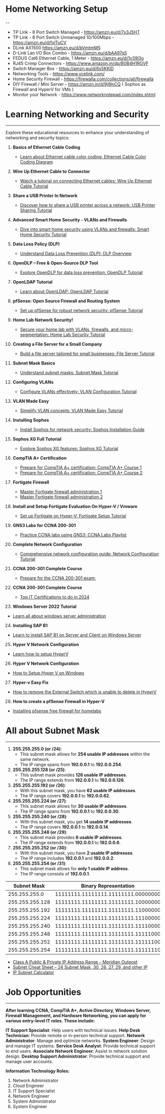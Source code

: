 # Home Networking Setup
--

- TP Link - 8 Port Switch Managed - https://amzn.eu/d/7x3J5HT
- TP Link - 8 Port Switch Unmanaged 10/100Mbps - https://amzn.eu/d/fxlTuCV
- DLink AX1500  https://amzn.eu/d/bVmtmM5
- D-Link Lan I/O Box Combo - https://amzn.eu/d/bAA97q5
- FEDUS Cat6 Ethernet Cable, 1 Meter - https://amzn.eu/d/1v39l3o
- RJ45 Crimp Connectors - https://www.amazon.in/dp/B0B4H1RGVF
- Switch Manager Box - https://amzn.eu/d/6s5KKlD
- Networking Tools - https://www.vcelink.com/
- Home Security Firewall - https://firewalla.com/collections/all/firewalla
- DIY Firewall / Mini Server -  https://amzn.in/d/9j9lnCQ ( Sophos as Firewall and HyperV for VMs )
- Monitor your Network - https://www.networknotepad.com/index.shtml

#
# Learning Networking and Security
----------------------------------------------------------

Explore these educational resources to enhance your understanding of networking and security topics:

1. **Basics of Ethernet Cable Coding**
   - [Learn about Ethernet cable color coding: Ethernet Cable Color Coding Diagram](https://incentre.net/ethernet-cable-color-coding-diagram/)

2. **Wire Up Ethernet Cable to Connector**
   - [Watch a tutorial on connecting Ethernet cables: Wire Up Ethernet Cable Tutorial](https://youtu.be/NWhoJp8UQpo?feature=shared)

3. **Share a USB Printer In Network**
   - [Discover how to share a USB printer across a network: USB Printer Sharing Tutorial](https://youtu.be/_s3yNROUmPk)

4. **Advanced Smart Home Security - VLANs and Firewalls**
   - [Dive into smart home security using VLANs and firewalls: Smart Home Security Tutorial](https://www.youtube.com/watch?v=eqr-vTC7EVk)

5. **Data Loss Policy (DLP)**
   - [Understand Data Loss Prevention (DLP): DLP Overview](https://youtu.be/3l5btGWh4pM)

6. **OpenDLP – Free & Open-Source DLP Tool**
   - [Explore OpenDLP for data loss prevention: OpenDLP Tutorial](https://youtu.be/F9w3NSS0UlY)

7. **OpenLDAP Tutorial**
   - [Learn about OpenLDAP: OpenLDAP Tutorial](https://youtu.be/5lHRuHA4TiE)

8. **pfSense: Open Source Firewall and Routing System**
   - [Set up pfSense for robust network security: pfSense Tutorial](https://www.youtube.com/watch?v=DGdfHp6uAGg)

9. **Home Lab Network Security!**
   - [Secure your home lab with VLANs, firewalls, and micro-segmentation: Home Lab Security Tutorial](https://www.youtube.com/watch?v=YMHN6Tnah1w)

10. **Creating a File Server for a Small Company**
    - [Build a file server tailored for small businesses: File Server Tutorial](https://www.youtube.com/watch?v=6x4-vNmzuqU)

11. **Subnet Mask Basics**
    - [Understand subnet masks: Subnet Mask Tutorial](https://www.youtube.com/watch?v=s_Ntt6eTn94)

12. **Configuring VLANs**
    - [Configure VLANs effectively: VLAN Configuration Tutorial](https://youtu.be/72037i0pkMA)

13. **VLAN Made Easy**
    - [Simplify VLAN concepts: VLAN Made Easy Tutorial](https://youtu.be/JszGeQPTo4w)

14. **Installing Sophos**
    - [Install Sophos for network security: Sophos Installation Guide](https://youtu.be/NebZxbOIlH4)

15. **Sophos XG Full Tutorial**
    - [Explore Sophos XG features: Sophos XG Tutorial](https://www.youtube.com/watch?v=KmnKfCTSt6g&list=PLW7Uff4NY2n-oJ2nxiSAXW2mb86POx6oU)

16. **CompTIA A+ Certification**
    - [Prepare for CompTIA A+ certification: CompTIA A+ Course 1](https://youtu.be/2eLe7uz-7CM)
    - [Prepare for CompTIA A+ certification: CompTIA A+ Course 2](https://youtu.be/XSlxETFKXg0)

17. **Fortigate Firewall**
    - [Master Fortigate firewall administration 1](https://www.youtube.com/watch?v=gqE7WMEEY_4&list=PLaUiizP3D7fMvOsxFInBKquo-_s05jx4v)
    - [Master Fortigate firewall administration 2](https://www.youtube.com/watch?v=XcghOBrZANc&list=PLlEVCBdM7ELOSd9zLJNE3FrIMzZiWlSkm)

18. **Install and Setup Fortigate Evaluation On Hyper-V / Vmware**
    - [Set up Fortigate on Hyper-V: Fortigate Setup Tutorial](https://youtu.be/QIQ4HHFtAMw)

19. **GNS3 Labs for CCNA 200-301**
    - [Practice CCNA labs using GNS3: CCNA Labs Playlist](https://youtube.com/playlist?list=PLhHT1w6sU7CNz2hDXrzKjGvufwMqx5a4j)

20. **Complete Network Configuration**
    - [Comprehensive network configuration guide: Network Configuration Tutorial](https://youtu.be/de7axFBMayk)

21. **CCNA 200-301 Complete Course**
    - [Prepare for the CCNA 200-301 exam:](https://youtube.com/playlist?list=PLN0OCwSZePjdHb33bAfU0oQ0zWb4w2RDK)
   
22. **CCNA 200-301 Complete Course**
    - [Top IT Certifications to do in 2024](https://youtu.be/EF8FKwA-hrE)

23. **Windows Server 2022 Tutorial**
   - [Learn all about windows server administration](https://youtube.com/playlist?list=PLUZTRmXEpBy1AdznospPeOSyoYBMQLh2r)

24. **Installing SAP B1**
   - [Learn to install SAP B1 on Server and Client on Windows Server](https://youtu.be/PhTuzMXUgOc)

25. **Hyper V Network Configuration**
   - [Learn how to setup HyperV](https://youtu.be/kHXxNQaiapw)

26. **Hyper V Network Configuration**
   - [How to Setup Hyper V on Windows](https://www.youtube.com/watch?v=FCIA4YQHx9U)

27. **Hyper-v Easy Fix**
   - [How to remove the External Switch which is unable to delete in HyperV](https://learn.microsoft.com/en-us/troubleshoot/windows-client/virtualization/cannot-create-hyper-v-virtual-switch)

28. **How to create a pfSense Firewall in Hyper-V**
   - [Installing pfsense free firewall for homelabs](https://youtu.be/U7gJ1eOkIOM)

#
# All about Subnet Mask
----------------------------------------------------------

1. **255.255.255.0 (or /24)**:
   - This subnet mask allows for **254 usable IP addresses** within the same network.
   - The IP range spans from **192.0.0.1** to **192.0.0.254**.
2. **255.255.255.128 (or /25)**:
   - This subnet mask provides **126 usable IP addresses**.
   - The IP range extends from **192.0.0.1** to **192.0.0.126**.
3. **255.255.255.192 (or /26)**:
   - With this subnet mask, you have **62 usable IP addresses**.
   - The IP range covers **192.0.0.1** to **192.0.0.62**.
4. **255.255.255.224 (or /27)**:
   - This subnet mask allows for **30 usable IP addresses**.
   - The IP range spans from **192.0.0.1** to **192.0.0.30**.
5. **255.255.255.240 (or /28)**:
   - With this subnet mask, you get **14 usable IP addresses**.
   - The IP range covers **192.0.0.1** to **192.0.0.14**.
6. **255.255.255.248 (or /29)**:
   - This subnet mask provides **6 usable IP addresses**.
   - The IP range extends from **192.0.0.1** to **192.0.0.6**.
7. **255.255.255.252 (or /30)**:
   - With this subnet mask, you have **2 usable IP addresses**.
   - The IP range includes **192.0.0.1** and **192.0.0.2**.
8. **255.255.255.254 (or /31)**:
   - This subnet mask allows for **only 1 usable IP address**.
   - The IP range consists of **192.0.0.1**.

| Subnet Mask       | Binary Representation                  | Networks | Hosts |
|-------------------|----------------------------------------|----------|-------|
| 255.255.255.0     | 11111111.11111111.11111111.00000000   | 1        | 254   |
| 255.255.255.128   | 11111111.11111111.11111111.10000000   | 2        | 126   |
| 255.255.255.192   | 11111111.11111111.11111111.11000000   | 4        | 62    |
| 255.255.255.224   | 11111111.11111111.11111111.11100000   | 8        | 30    |
| 255.255.255.240   | 11111111.11111111.11111111.11110000   | 16       | 14    |
| 255.255.255.248   | 11111111.11111111.11111111.11111000   | 32       | 6     |
| 255.255.255.252   | 11111111.11111111.11111111.11111100   | 64       | 2     |
| 255.255.255.254   | 11111111.11111111.11111111.11111110   | 128      | 0     |

- [Class A Public & Private IP Address Range - Meridian Outpost](https://www.meridianoutpost.com/resources/articles/IP-classes.php)
- [Subnet Cheat Sheet – 24 Subnet Mask, 30, 26, 27, 29, and other IP](https://www.freecodecamp.org/news/subnet-cheat-sheet-24-subnet-mask-30-26-27-29-and-other-ip-address-cidr-network-references/)
- [IP Subnet Calculator](https://www.calculator.net/ip-subnet-calculator.html)

#
# Job Opportunities
----------------------------------------------------------

**After learning CCNA, CompTIA A+, Active Directory, Windows Server, Firewall Management, and Hardware Networking, you can apply for various entry-level IT roles. These include:**

**IT Support Specialist**: Help users with technical issues.
**Help Desk Technician**: Provide remote or in-person technical support.
**Network Administrator**: Manage and optimize networks.
**System Engineer**: Design and manage IT systems.
**Service Desk Analyst**: Provide technical support to end users.
**Associate Network Engineer**: Assist in network solution design.
**Desktop Support Administrator**: Provide technical support and manage user accounts.

**Information Technology Roles:**

1. Network Administrator
2. Cloud Engineer
3. IT Support Specialist
4. Network Engineer
5. System Administrator
6. System Engineer
